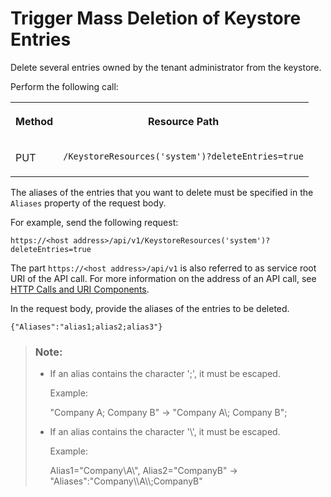 <!-- loiobee27443d3ab4ec992a3203f4154bb0b -->

# Trigger Mass Deletion of Keystore Entries

Delete several entries owned by the tenant administrator from the keystore.



Perform the following call:


<table>
<tr>
<th valign="top">

Method

</th>
<th valign="top">

Resource Path

</th>
</tr>
<tr>
<td valign="top">

PUT

</td>
<td valign="top">

`/KeystoreResources('system')?deleteEntries=true` 

</td>
</tr>
</table>

The aliases of the entries that you want to delete must be specified in the `Aliases` property of the request body.

For example, send the following request:

`https://<host address>/api/v1/KeystoreResources('system')?deleteEntries=true`

The part `https://<host address>/api/v1` is also referred to as service root URI of the API call. For more information on the address of an API call, see [HTTP Calls and URI Components](http-calls-and-uri-components-ca75e12.md).

In the request body, provide the aliases of the entries to be deleted.

```
{"Aliases":"alias1;alias2;alias3"}
```

> ### Note:  
> -   If an alias contains the character ';', it must be escaped.
> 
>     Example:
> 
>     "Company A; Company B" -\> "Company A\\; Company B";
> 
> -   If an alias contains the character '\\', it must be escaped.
> 
>     Example:
> 
>     Alias1="Company\\A\\", Alias2="CompanyB" -\> "Aliases":"Company\\\\A\\\\;CompanyB"

